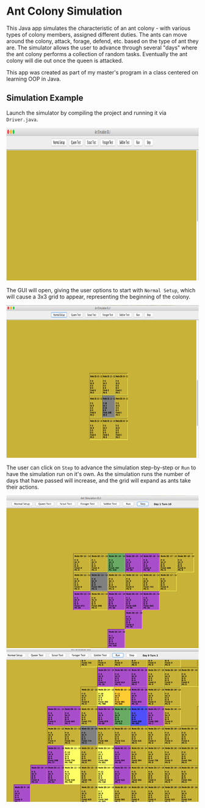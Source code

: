 # Ant Colony Simulation

This Java app simulates the characteristic of an ant colony - with various types of colony members, assigned different duties. The ants can move around the colony, attack, forage, defend, etc. based on the type of ant they are. The simulator allows the user to advance through several "days" where the ant colony performs a collection of random tasks. Eventually the ant colony will die out once the queen is attacked. 

This app was created as part of my master's program in a class centered on learning OOP in Java.

## Simulation Example

Launch the simulator by compiling the project and running it via ```Driver.java```.

<img src="./images/screenshot1.png" alt="/images/screenshot1" width="800" height="400"/>

The GUI will open, giving the user options to start with ```Normal Setup```, which will cause a 3x3 grid to appear, representing the beginning of the colony.

<img src="./images/screenshot2.png" alt="/images/screenshot2" width="800" height="400"/>

The user can click on ```Step``` to advance the simulation step-by-step or ```Run``` to have the simulation run on it's own. As the simulation runs the number of days that have passed will increase, and the grid will expand as ants take their actions.


<img src="./images/screenshot3.png" alt="/images/screenshot3" width="700" height="400"/>

<img src="./images/screenshot4.png" alt="/images/screenshot4" width="700" height="400"/>

